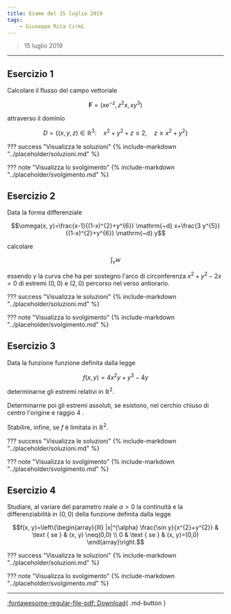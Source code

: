 ```yaml
---
title: Esame del 15 luglio 2019
tags:
    - Giuseppa Rita Cirmi
---
```


>15 luglio 2019

---

## Esercizio 1

Calcolare il flusso del campo vettoriale

$$\mathbf{F}=\left(x e^{-z}, z^{2} x, x y^{3}\right)$$

attraverso il dominio

$$D=\left\{(x, y, z) \in \mathbb{R}^{3}: \quad x^{2}+y^{2}+z \leq 2, \quad z \geq x^{2}+y^{2}\right\}$$

??? success "Visualizza le soluzioni"
    {% include-markdown "../placeholder/soluzioni.md" %}

??? note "Visualizza lo svolgimento"
    {% include-markdown "../placeholder/svolgimento.md" %}

## Esercizio 2

Data la forma differenziale

$$\omega(x, y)=\frac{x-1}{(1-x)^{2}+y^{6}} \mathrm{~d} x+\frac{3 y^{5}}{(1-x)^{2}+y^{6}} \mathrm{~d} y$$

calcolare

$$\int_{\gamma} w$$

essendo $\gamma$ la curva che ha per sostegno l'arco di circonferenza
$x^{2}+y^{2}-2 x=0$ di estremi $(0,0)$ e $(2,0)$ percorso nel verso
antiorario.

??? success "Visualizza le soluzioni"
    {% include-markdown "../placeholder/soluzioni.md" %}

??? note "Visualizza lo svolgimento"
    {% include-markdown "../placeholder/svolgimento.md" %}


## Esercizio 3

Data la funzione funzione definita dalla legge

$$f(x, y)=4 x^{2} y+y^{3}-4 y$$

determinarne gli estremi relativi in $\mathbb{R}^{2}$.

Determinarne poi gli estremi assoluti, se esistono, nel cerchio chiuso
di centro l'origine e raggio 4 .

Stabilire, infine, se $f$ è limitata in $\mathbb{R}^{2}$.

??? success "Visualizza le soluzioni"
    {% include-markdown "../placeholder/soluzioni.md" %}

??? note "Visualizza lo svolgimento"
    {% include-markdown "../placeholder/svolgimento.md" %}


## Esercizio 4

Studiare, al variare del parametro reale $\alpha>0$ la continuità e
la differenziabilità in $(0,0)$ della funzione definita dalla legge

$$f(x, y)=\left\{\begin{array}{lll}
|x|^{\alpha} \frac{\sin y}{x^{2}+y^{2}} & \text { se } & (x, y) \neq(0,0) \\
0 & \text { se } & (x, y)=(0,0)
\end{array}\right.$$

??? success "Visualizza le soluzioni"
    {% include-markdown "../placeholder/soluzioni.md" %}

??? note "Visualizza lo svolgimento"
    {% include-markdown "../placeholder/svolgimento.md" %}

---

[:fontawesome-regular-file-pdf: Download](pdf/2019-07-15.pdf){ .md-button }